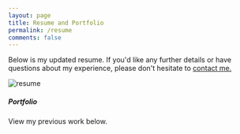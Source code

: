 ```yaml
---
layout: page
title: Resume and Portfolio
permalink: /resume
comments: false
---
```


<div class="row justify-content-between">
<div class="col-md-8 pr-5">

<p>Below is my updated resume. If you'd like any further details or have questions about my experience, please don't hesitate to <a href="mailto:alexamarzina@gmail.com">contact me.</a></p>

<p class="mb-5"><img class="shadow-lg" src="{{site.baseurl}}/assets/images/resume.jpg" alt="resume" /></p>

</div>

<div class="col-md-4">

<div class="sticky-top sticky-top-80">
<h5>Portfolio</h5>

<p>View my previous work below.</p>

<!-- <a target="_blank" href="https://muckrack.com/alexa-marzina" class="btn">Muckrack</a> <a target="_blank" href="https://pittnews.com/staff/?writer=Alexa%20Marzina" class="btn">The Pitt News</a> -->

</div>
</div>
</div>

